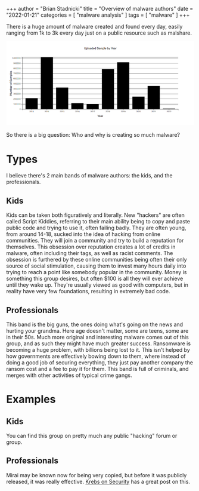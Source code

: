 +++
author = "Brian Stadnicki"
title = "Overview of malware authors"
date = "2022-01-21"
categories = [ "malware analysis" ]
tags = [ "malware" ]
+++

There is a huge amount of malware created and found every day, easily ranging from 1k to 3k every day just on a public resource such as malshare.

![](/posts/malware-authors/malshare_stats.png)

So there is a big question: Who and why is creating so much malware?

# Types

I believe there's 2 main bands of malware authors: the kids, and the professionals.

## Kids

Kids can be taken both figuratively and literally. New "hackers" are often called Script Kiddies, referring to their main ability being to copy and paste public code and trying to use it, often failing badly. They are often young, from around 14-18, sucked into the idea of hacking from online communities. They will join a community and try to build a reputation for themselves. This obsession over reputation creates a lot of credits in malware, often including their tags, as well as racist comments. The obsession is furthered by these online communities being often their only source of social stimulation, causing them to invest many hours daily into trying to reach a point like somebody popular in the community. Money is something this group desires, but often $100 is all they will ever achieve until they wake up. They're usually viewed as good with computers, but in reality have very few foundations, resulting in extremely bad code.

## Professionals

This band is the big guns, the ones doing what's going on the news and hurting your grandma. Here age doesn't matter, some are teens, some are in their 50s. Much more original and interesting malware comes out of this group, and as such they might have much greater success. Ransomware is becoming a huge problem, with billions being lost to it. This isn't helped by how governments are effectively bowing down to them, where instead of doing a good job of securing everything, they just pay another company the ransom cost and a fee to pay it for them. This band is full of criminals, and merges with other activities of typical crime gangs.

# Examples

## Kids

You can find this group on pretty much any public "hacking" forum or group.

## Professionals

Mirai may be known now for being very copied, but before it was publicly released, it was really effective. [Krebs on Security](https://krebsonsecurity.com/2017/01/who-is-anna-senpai-the-mirai-worm-author/) has a great post on this.